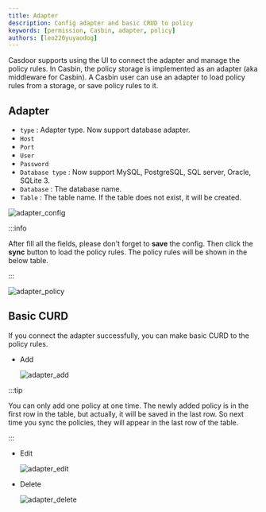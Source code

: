 ```yaml
---
title: Adapter
description: Config adapter and basic CRUD to policy
keywords: [permission, Casbin, adapter, policy]
authors: [leo220yuyaodog]
---
```


Casdoor supports using the UI to connect the adapter and manage the policy rules. In Casbin, the policy storage is implemented
as an adapter (aka middleware for Casbin). A Casbin user can use an adapter to load policy rules from a storage, or save
policy rules to it.

## Adapter

- `type` : Adapter type. Now support database adapter.
- `Host`
- `Port`
- `User`
- `Password`
- `Database type` : Now support MySQL, PostgreSQL, SQL server, Oracle, SQLite 3.
- `Database` : The database name.
- `Table` : The table name. If the table does not exist, it will be created.

![adapter_config](/img/permission/adapter/adapter_config.png)

:::info

After fill all the fields, please don't forget to **save** the config. Then click the **sync** button to load the policy rules.
The policy rules will be shown in the below table.

:::

![adapter_policy](/img/permission/adapter/adapter_policy.png)

## Basic CURD

If you connect the adapter successfully, you can make basic CURD to the policy rules.

- Add

  ![adapter_add](/img/permission/adapter/add.gif)

:::tip

You can only add one policy at one time. The newly added policy is in the first row in the table, but actually, it will
be saved in the last row. So next time you sync the policies, they will appear in the last row of the table.

:::

- Edit
  
  ![adapter_edit](/img/permission/adapter/edit.gif)

- Delete

  ![adapter_delete](/img/permission/adapter/delete.gif)
